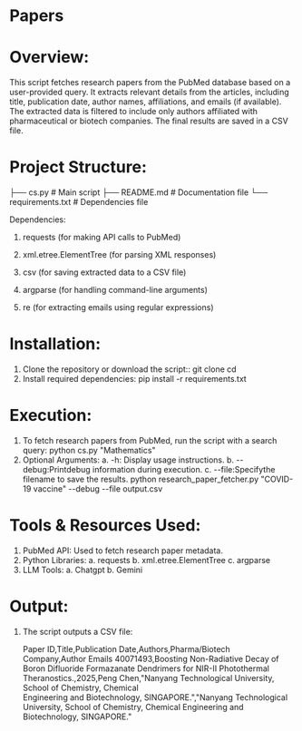 # Papers
# Overview:

This script fetches research papers from the PubMed database based on a user-provided query. It extracts relevant details from the articles, including title, publication date, author names, affiliations, and emails (if available). The extracted data is filtered to include only authors affiliated with pharmaceutical or biotech companies. The final results are saved in a CSV file.

# Project Structure:

├── cs.py  # Main script
├── README.md                   # Documentation file
└── requirements.txt            # Dependencies file

Dependencies:

1. requests (for making API calls to PubMed)

2. xml.etree.ElementTree (for parsing XML responses)

3. csv (for saving extracted data to a CSV file)

4. argparse (for handling command-line arguments)

5. re (for extracting emails using regular expressions)

# Installation:

1. Clone the repository or download the script::
git clone <repository-url>
cd <repository-folder>
2. Install required dependencies:
pip install -r requirements.txt

# Execution:

1. To fetch research papers from PubMed, run the script with a search query:  python cs.py "Mathematics"
2. Optional Arguments:
    a. -h: Display usage instructions.
    b. --debug:Printdebug information during execution.
    c. --file:Specifythe filename to save the results. 
python research_paper_fetcher.py "COVID-19 vaccine" --debug --file output.csv


# Tools & Resources Used:

1. PubMed API: Used to fetch research paper metadata.
2. Python Libraries:
    a. requests
    b. xml.etree.ElementTree
    c. argparse
3. LLM Tools:
    a. Chatgpt
    b. Gemini

# Output:
1. The script outputs a CSV file:
   
    Paper ID,Title,Publication Date,Authors,Pharma/Biotech Company,Author Emails
    40071493,Boosting Non-Radiative Decay of Boron Difluoride Formazanate Dendrimers for NIR-II Photothermal Theranostics.,2025,Peng Chen,"Nanyang Technological University, School of Chemistry, Chemical         
    Engineering and Biotechnology, SINGAPORE.","Nanyang Technological University, School of Chemistry, Chemical Engineering and Biotechnology, SINGAPORE."
